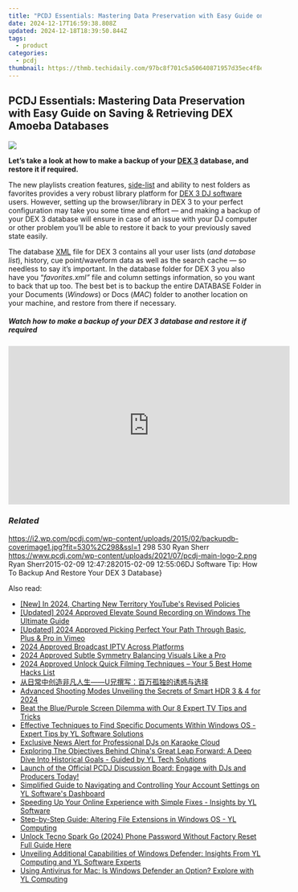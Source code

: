 ```yaml
---
title: "PCDJ Essentials: Mastering Data Preservation with Easy Guide on Saving & Retrieving DEX Amoeba Databases"
date: 2024-12-17T16:59:38.808Z
updated: 2024-12-18T18:39:50.844Z
tags:
  - product
categories:
  - pcdj
thumbnail: https://thmb.techidaily.com/97bc8f701c5a50640871957d35ec4f8e16308c84bcc3926e5048675a7dfb62d5.png
---
```


## PCDJ Essentials: Mastering Data Preservation with Easy Guide on Saving & Retrieving DEX Amoeba Databases

[![](https://i2.wp.com/pcdj.com/wp-content/uploads/2015/02/backupdb-coverimage1.jpg?resize=530%2C298&ssl=1)](https://i2.wp.com/pcdj.com/wp-content/uploads/2015/02/backupdb-coverimage1.jpg?fit=530%2C298&ssl=1 "backupdb-coverimage")

**Let’s take a look at how to make a backup of your [DEX 3](https://tools.techidaily.com/pcdj/products/) database, and restore it if required.**

The new playlists creation features, [side-list](https://tools.techidaily.com/pcdj/products/) and ability to nest folders as favorites provides a very robust library platform for [DEX 3 DJ software](https://tools.techidaily.com/pcdj/products/) users. However, setting up the browser/library in DEX 3 to your perfect configuration may take you some time and effort — and making a backup of your DEX 3 database will ensure in case of an issue with your DJ computer or other problem you’ll be able to restore it back to your previously saved state easily.

The database [XML](http://en.wikipedia.org/wiki/XML) file for DEX 3 contains all your user lists (_and database list_), history, cue point/waveform data as well as the search cache — so needless to say it’s important. In the database folder for DEX 3 you also have you “_favorites.xml”_ file and column settings information, so you want to back that up too. The best bet is to backup the entire DATABASE Folder in your Documents (_Windows_) or Docs (_MAC_) folder to another location on your machine, and restore from there if necessary.

##### Watch how to make a backup of your DEX 3 database and restore it if required

<!-- affiliate ads begin -->
<iframe width="560" height="315" src="https://www.youtube.com/embed/XIUatTFH0Zw?si=ZCtoBtIy18y2F5Vc" title="YouTube video player" frameborder="0" allow="accelerometer; autoplay; clipboard-write; encrypted-media; gyroscope; picture-in-picture; web-share" referrerpolicy="strict-origin-when-cross-origin" allowfullscreen></iframe>
<!-- affiliate ads end -->

### _Related_

https://i2.wp.com/pcdj.com/wp-content/uploads/2015/02/backupdb-coverimage1.jpg?fit=530%2C298&ssl=1 298 530 Ryan Sherr https://www.pcdj.com/wp-content/uploads/2021/07/pcdj-main-logo-2.png Ryan Sherr2015-02-09 12:47:282015-02-09 12:55:06DJ Software Tip: How To Backup And Restore Your DEX 3 Database}

<ins class="adsbygoogle"
     style="display:block"
     data-ad-format="autorelaxed"
     data-ad-client="ca-pub-7571918770474297"
     data-ad-slot="1223367746"></ins>

<ins class="adsbygoogle"
     style="display:block"
     data-ad-client="ca-pub-7571918770474297"
     data-ad-slot="8358498916"
     data-ad-format="auto"
     data-full-width-responsive="true"></ins>

<span class="atpl-alsoreadstyle">Also read:</span>
<div><ul>
<li><a href="https://facebook-video-footage.techidaily.com/new-in-2024-charting-new-territory-youtubes-revised-policies/"><u>[New] In 2024, Charting New Territory YouTube's Revised Policies</u></a></li>
<li><a href="https://fox-helps.techidaily.com/updated-2024-approved-elevate-sound-recording-on-windows-the-ultimate-guide/"><u>[Updated] 2024 Approved Elevate Sound Recording on Windows The Ultimate Guide</u></a></li>
<li><a href="https://vimeo-videos.techidaily.com/updated-2024-approved-picking-perfect-your-path-through-basic-plus-and-pro-in-vimeo/"><u>[Updated] 2024 Approved Picking Perfect Your Path Through Basic, Plus & Pro in Vimeo</u></a></li>
<li><a href="https://screen-sharing-recording.techidaily.com/2024-approved-broadcast-iptv-across-platforms/"><u>2024 Approved Broadcast IPTV Across Platforms</u></a></li>
<li><a href="https://some-guidance.techidaily.com/2024-approved-subtle-symmetry-balancing-visuals-like-a-pro/"><u>2024 Approved Subtle Symmetry Balancing Visuals Like a Pro</u></a></li>
<li><a href="https://some-approaches.techidaily.com/2024-approved-unlock-quick-filming-techniques-your-5-best-home-hacks-list/"><u>2024 Approved Unlock Quick Filming Techniques – Your 5 Best Home Hacks List</u></a></li>
<li><a href="https://discover-bits.techidaily.com/u/"><u>从日常中创造非凡人生——U兄撰写：百万孤独的诱惑与选择</u></a></li>
<li><a href="https://extra-lessons.techidaily.com/advanced-shooting-modes-unveiling-the-secrets-of-smart-hdr-3-and-4-for-2024/"><u>Advanced Shooting Modes Unveiling the Secrets of Smart HDR 3 & 4 for 2024</u></a></li>
<li><a href="https://techtrends.techidaily.com/beat-the-bluepurple-screen-dilemma-with-our-8-expert-tv-tips-and-tricks/"><u>Beat the Blue/Purple Screen Dilemma with Our 8 Expert TV Tips and Tricks</u></a></li>
<li><a href="https://discover-bits.techidaily.com/effective-techniques-to-find-specific-documents-within-windows-os-expert-tips-by-yl-software-solutions/"><u>Effective Techniques to Find Specific Documents Within Windows OS - Expert Tips by YL Software Solutions</u></a></li>
<li><a href="https://discover-bits.techidaily.com/exclusive-news-alert-for-professional-djs-on-karaoke-cloud/"><u>Exclusive News Alert for Professional DJs on Karaoke Cloud</u></a></li>
<li><a href="https://win-guides.techidaily.com/exploring-the-objectives-behind-chinas-great-leap-forward-a-deep-dive-into-historical-goals-guided-by-yl-tech-solutions/"><u>Exploring The Objectives Behind China's Great Leap Forward: A Deep Dive Into Historical Goals - Guided by YL Tech Solutions</u></a></li>
<li><a href="https://discover-bits.techidaily.com/launch-of-the-official-pcdj-discussion-board-engage-with-djs-and-producers-today/"><u>Launch of the Official PCDJ Discussion Board: Engage with DJs and Producers Today!</u></a></li>
<li><a href="https://discover-bits.techidaily.com/simplified-guide-to-navigating-and-controlling-your-account-settings-on-yl-softwares-dashboard/"><u>Simplified Guide to Navigating and Controlling Your Account Settings on YL Software's Dashboard</u></a></li>
<li><a href="https://discover-bits.techidaily.com/speeding-up-your-online-experience-with-simple-fixes-insights-by-yl-software/"><u>Speeding Up Your Online Experience with Simple Fixes - Insights by YL Software</u></a></li>
<li><a href="https://discover-bits.techidaily.com/step-by-step-guide-altering-file-extensions-in-windows-os-yl-computing/"><u>Step-by-Step Guide: Altering File Extensions in Windows OS - YL Computing</u></a></li>
<li><a href="https://unlock-android.techidaily.com/unlock-tecno-spark-go-2024-phone-password-without-factory-reset-full-guide-here-by-drfone-android/"><u>Unlock Tecno Spark Go (2024) Phone Password Without Factory Reset Full Guide Here</u></a></li>
<li><a href="https://discover-bits.techidaily.com/unveiling-additional-capabilities-of-windows-defender-insights-from-yl-computing-and-yl-software-experts/"><u>Unveiling Additional Capabilities of Windows Defender: Insights From YL Computing and YL Software Experts</u></a></li>
<li><a href="https://discover-bits.techidaily.com/using-antivirus-for-mac-is-windows-defender-an-option-explore-with-yl-computing/"><u>Using Antivirus for Mac: Is Windows Defender an Option? Explore with YL Computing</u></a></li>
</ul></div>

